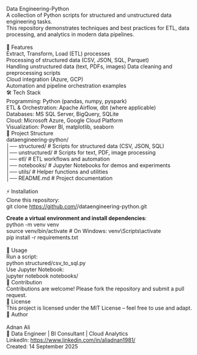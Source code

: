 Data Engineering-Python <br>
A collection of Python scripts for structured and unstructured data engineering tasks.<br>
This repository demonstrates techniques and best practices for ETL, data processing, and analytics in modern data pipelines.<br>
<br>
🚀 Features <br>
Extract, Transform, Load (ETL) processes<br>
Processing of structured data (CSV, JSON, SQL, Parquet)<br>
Handling unstructured data (text, PDFs, images)
Data cleaning and preprocessing scripts<br>
Cloud integration (Azure, GCP)<br>
Automation and pipeline orchestration examples<br>
🛠️ Tech Stack <br>
Programming: Python (pandas, numpy, pyspark)<br>
ETL & Orchestration: Apache Airflow, dbt (where applicable)<br>
Databases: MS SQL Server, BigQuery, SQLite<br>
Cloud: Microsoft Azure, Google Cloud Platform<br>
Visualization: Power BI, matplotlib, seaborn<br>
📂 Project Structure <br>
dataengineering-python/<br> 
│── structured/ # Scripts for structured data (CSV, JSON, SQL) <br>
│── unstructured/ # Scripts for text, PDF, image processing <br>
│── etl/ # ETL workflows and automation <br>
│── notebooks/ # Jupyter Notebooks for demos and experiments<br>
│── utils/ # Helper functions and utilities <br>
│── README.md # Project documentation<br>
<br>
⚡ Installation <br>
Clone this repository:<br>
git clone https://github.com/<your-username>/dataengineering-python.git
<br>

**Create a virtual environment and install dependencies**: <br>
python -m venv venv <br>
source venv/bin/activate   # On Windows: venv\Scripts\activate <br>
pip install -r requirements.txt <br>
<br>
📘 Usage<br>
Run a script:<br>
python structured/csv_to_sql.py
<br>
Use Jupyter Notebook:<br>
jupyter notebook notebooks/
<br>
🌱 Contribution<br>
Contributions are welcome! Please fork the repository and submit a pull request.
<br>
📜 License<br>
This project is licensed under the MIT License – feel free to use and adapt.
<br>
👤 Author<br><br>
Adnan Ali<br>
💼 Data Engineer | BI Consultant | Cloud Analytics
<br>
LinkedIn: https://www.linkedin.com/in/aliadnan1981/
<br>
Created: 14 September 2025
